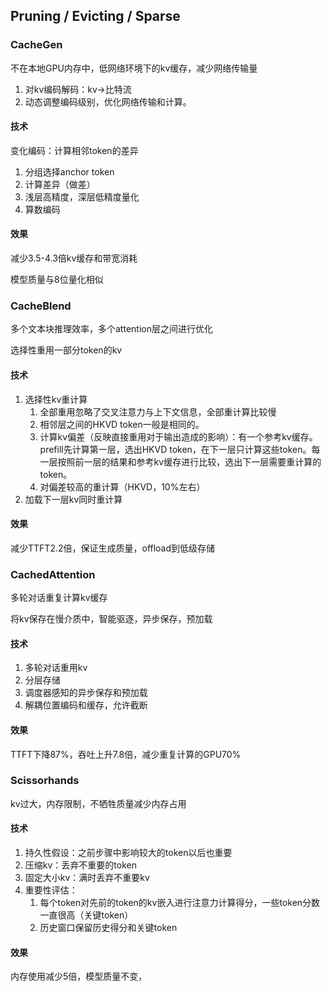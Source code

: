 ## Pruning / Evicting / Sparse

### CacheGen

不在本地GPU内存中，低网络环境下的kv缓存，减少网络传输量

1. 对kv编码解码：kv->比特流
2. 动态调整编码级别，优化网络传输和计算。

#### 技术

变化编码：计算相邻token的差异

1. 分组选择anchor token
2. 计算差异（做差）
3. 浅层高精度，深层低精度量化
4. 算数编码

#### 效果

减少3.5-4.3倍kv缓存和带宽消耗

模型质量与8位量化相似



### CacheBlend

多个文本块推理效率，多个attention层之间进行优化

选择性重用一部分token的kv

#### 技术

1. 选择性kv重计算
   1. 全部重用忽略了交叉注意力与上下文信息，全部重计算比较慢
   2. 相邻层之间的HKVD token一般是相同的。
   3. 计算kv偏差（反映直接重用对于输出造成的影响）：有一个参考kv缓存。prefill先计算第一层，选出HKVD token，在下一层只计算这些token。每一层按照前一层的结果和参考kv缓存进行比较，选出下一层需要重计算的token。
   4. 对偏差较高的重计算（HKVD，10%左右）
2. 加载下一层kv同时重计算

#### 效果

减少TTFT2.2倍，保证生成质量，offload到低级存储



### CachedAttention

多轮对话重复计算kv缓存

将kv保存在慢介质中，智能驱逐，异步保存，预加载

#### 技术

1. 多轮对话重用kv
2. 分层存储
3. 调度器感知的异步保存和预加载
4. 解耦位置编码和缓存，允许截断

#### 效果

TTFT下降87%，吞吐上升7.8倍，减少重复计算的GPU70%



### Scissorhands

kv过大，内存限制，不牺牲质量减少内存占用

#### 技术

1. 持久性假设：之前步骤中影响较大的token以后也重要
2. 压缩kv：丢弃不重要的token
3. 固定大小kv：满时丢弃不重要kv
4. 重要性评估：
   1. 每个token对先前的token的kv嵌入进行注意力计算得分，一些token分数一直很高（关键token）
   2. 历史窗口保留历史得分和关键token

#### 效果

内存使用减少5倍，模型质量不变，
